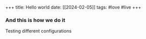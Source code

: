 +++
title: Hello world
date: [[2024-02-05]]
tags: #love #live
+++


### And this is how we do it

Testing different configurations